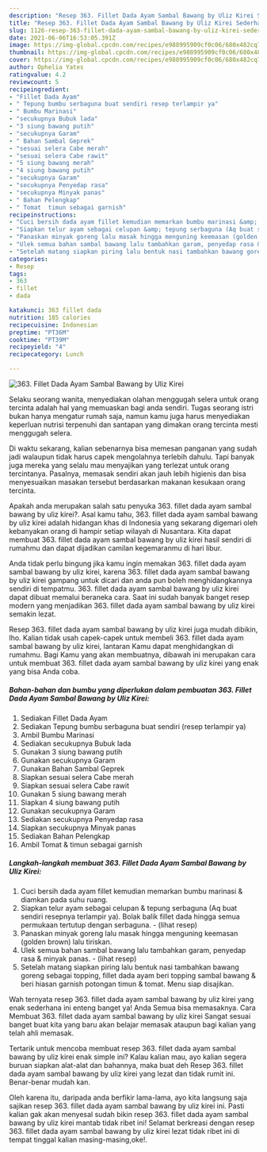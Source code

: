 ```yaml
---
description: "Resep 363. Fillet Dada Ayam Sambal Bawang by Uliz Kirei Sederhana Untuk Jualan"
title: "Resep 363. Fillet Dada Ayam Sambal Bawang by Uliz Kirei Sederhana Untuk Jualan"
slug: 1126-resep-363-fillet-dada-ayam-sambal-bawang-by-uliz-kirei-sederhana-untuk-jualan
date: 2021-06-06T16:53:05.391Z
image: https://img-global.cpcdn.com/recipes/e988995909cf0c06/680x482cq70/363-fillet-dada-ayam-sambal-bawang-by-uliz-kirei-foto-resep-utama.jpg
thumbnail: https://img-global.cpcdn.com/recipes/e988995909cf0c06/680x482cq70/363-fillet-dada-ayam-sambal-bawang-by-uliz-kirei-foto-resep-utama.jpg
cover: https://img-global.cpcdn.com/recipes/e988995909cf0c06/680x482cq70/363-fillet-dada-ayam-sambal-bawang-by-uliz-kirei-foto-resep-utama.jpg
author: Ophelia Yates
ratingvalue: 4.2
reviewcount: 5
recipeingredient:
- "Fillet Dada Ayam"
- " Tepung bumbu serbaguna buat sendiri resep terlampir ya"
- " Bumbu Marinasi"
- "secukupnya Bubuk lada"
- "3 siung bawang putih"
- "secukupnya Garam"
- " Bahan Sambal Geprek"
- "sesuai selera Cabe merah"
- "sesuai selera Cabe rawit"
- "5 siung bawang merah"
- "4 siung bawang putih"
- "secukupnya Garam"
- "secukupnya Penyedap rasa"
- "secukupnya Minyak panas"
- " Bahan Pelengkap"
- " Tomat  timun sebagai garnish"
recipeinstructions:
- "Cuci bersih dada ayam fillet kemudian memarkan bumbu marinasi &amp; diamkan pada suhu ruang."
- "Siapkan telur ayam sebagai celupan &amp; tepung serbaguna (Aq buat sendiri resepnya terlampir ya). Bolak balik fillet dada hingga semua permukaan tertutup dengan serbaguna.           (lihat resep)"
- "Panaskan minyak goreng lalu masak hingga menguning keemasan (golden brown) lalu tiriskan."
- "Ulek semua bahan sambal bawang lalu tambahkan garam, penyedap rasa &amp; minyak panas.           (lihat resep)"
- "Setelah matang siapkan piring lalu bentuk nasi tambahkan bawang goreng sebagai topping, fillet dada ayam beri topping sambal bawang &amp; beri hiasan garnish potongan timun &amp; tomat. Menu siap disajikan."
categories:
- Resep
tags:
- 363
- fillet
- dada

katakunci: 363 fillet dada 
nutrition: 185 calories
recipecuisine: Indonesian
preptime: "PT36M"
cooktime: "PT39M"
recipeyield: "4"
recipecategory: Lunch

---
```



![363. Fillet Dada Ayam Sambal Bawang by Uliz Kirei](https://img-global.cpcdn.com/recipes/e988995909cf0c06/680x482cq70/363-fillet-dada-ayam-sambal-bawang-by-uliz-kirei-foto-resep-utama.jpg)

Selaku seorang wanita, menyediakan olahan menggugah selera untuk orang tercinta adalah hal yang memuaskan bagi anda sendiri. Tugas seorang istri bukan hanya mengatur rumah saja, namun kamu juga harus menyediakan keperluan nutrisi terpenuhi dan santapan yang dimakan orang tercinta mesti menggugah selera.

Di waktu  sekarang, kalian sebenarnya bisa memesan panganan yang sudah jadi walaupun tidak harus capek mengolahnya terlebih dahulu. Tapi banyak juga mereka yang selalu mau menyajikan yang terlezat untuk orang tercintanya. Pasalnya, memasak sendiri akan jauh lebih higienis dan bisa menyesuaikan masakan tersebut berdasarkan makanan kesukaan orang tercinta. 



Apakah anda merupakan salah satu penyuka 363. fillet dada ayam sambal bawang by uliz kirei?. Asal kamu tahu, 363. fillet dada ayam sambal bawang by uliz kirei adalah hidangan khas di Indonesia yang sekarang digemari oleh kebanyakan orang di hampir setiap wilayah di Nusantara. Kita dapat membuat 363. fillet dada ayam sambal bawang by uliz kirei hasil sendiri di rumahmu dan dapat dijadikan camilan kegemaranmu di hari libur.

Anda tidak perlu bingung jika kamu ingin memakan 363. fillet dada ayam sambal bawang by uliz kirei, karena 363. fillet dada ayam sambal bawang by uliz kirei gampang untuk dicari dan anda pun boleh menghidangkannya sendiri di tempatmu. 363. fillet dada ayam sambal bawang by uliz kirei dapat dibuat memalui beraneka cara. Saat ini sudah banyak banget resep modern yang menjadikan 363. fillet dada ayam sambal bawang by uliz kirei semakin lezat.

Resep 363. fillet dada ayam sambal bawang by uliz kirei juga mudah dibikin, lho. Kalian tidak usah capek-capek untuk membeli 363. fillet dada ayam sambal bawang by uliz kirei, lantaran Kamu dapat menghidangkan di rumahmu. Bagi Kamu yang akan membuatnya, dibawah ini merupakan cara untuk membuat 363. fillet dada ayam sambal bawang by uliz kirei yang enak yang bisa Anda coba.

<!--inarticleads1-->

##### Bahan-bahan dan bumbu yang diperlukan dalam pembuatan 363. Fillet Dada Ayam Sambal Bawang by Uliz Kirei:

1. Sediakan Fillet Dada Ayam
1. Sediakan  Tepung bumbu serbaguna buat sendiri (resep terlampir ya)
1. Ambil  Bumbu Marinasi
1. Sediakan secukupnya Bubuk lada
1. Gunakan 3 siung bawang putih
1. Gunakan secukupnya Garam
1. Gunakan  Bahan Sambal Geprek
1. Siapkan sesuai selera Cabe merah
1. Siapkan sesuai selera Cabe rawit
1. Gunakan 5 siung bawang merah
1. Siapkan 4 siung bawang putih
1. Gunakan secukupnya Garam
1. Sediakan secukupnya Penyedap rasa
1. Siapkan secukupnya Minyak panas
1. Sediakan  Bahan Pelengkap
1. Ambil  Tomat &amp; timun sebagai garnish




<!--inarticleads2-->

##### Langkah-langkah membuat 363. Fillet Dada Ayam Sambal Bawang by Uliz Kirei:

1. Cuci bersih dada ayam fillet kemudian memarkan bumbu marinasi &amp; diamkan pada suhu ruang.
1. Siapkan telur ayam sebagai celupan &amp; tepung serbaguna (Aq buat sendiri resepnya terlampir ya). Bolak balik fillet dada hingga semua permukaan tertutup dengan serbaguna. -           (lihat resep)
1. Panaskan minyak goreng lalu masak hingga menguning keemasan (golden brown) lalu tiriskan.
1. Ulek semua bahan sambal bawang lalu tambahkan garam, penyedap rasa &amp; minyak panas. -           (lihat resep)
1. Setelah matang siapkan piring lalu bentuk nasi tambahkan bawang goreng sebagai topping, fillet dada ayam beri topping sambal bawang &amp; beri hiasan garnish potongan timun &amp; tomat. Menu siap disajikan.




Wah ternyata resep 363. fillet dada ayam sambal bawang by uliz kirei yang enak sederhana ini enteng banget ya! Anda Semua bisa memasaknya. Cara Membuat 363. fillet dada ayam sambal bawang by uliz kirei Sangat sesuai banget buat kita yang baru akan belajar memasak ataupun bagi kalian yang telah ahli memasak.

Tertarik untuk mencoba membuat resep 363. fillet dada ayam sambal bawang by uliz kirei enak simple ini? Kalau kalian mau, ayo kalian segera buruan siapkan alat-alat dan bahannya, maka buat deh Resep 363. fillet dada ayam sambal bawang by uliz kirei yang lezat dan tidak rumit ini. Benar-benar mudah kan. 

Oleh karena itu, daripada anda berfikir lama-lama, ayo kita langsung saja sajikan resep 363. fillet dada ayam sambal bawang by uliz kirei ini. Pasti kalian gak akan menyesal sudah bikin resep 363. fillet dada ayam sambal bawang by uliz kirei mantab tidak ribet ini! Selamat berkreasi dengan resep 363. fillet dada ayam sambal bawang by uliz kirei lezat tidak ribet ini di tempat tinggal kalian masing-masing,oke!.

